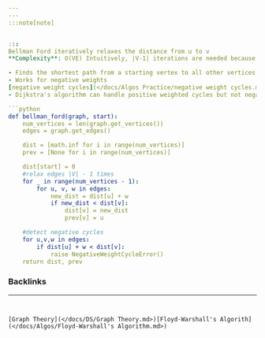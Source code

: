 ```yaml
---
---
:::note[note] 


:::
Bellman Ford iteratively relaxes the distance from u to v 
**Complexity**: O(VE) Intuitively, |V-1| iterations are needed because that's the largest amount of stops the longest possible shortest path from source s to destination v can have. 

- Finds the shortest path from a starting vertex to all other vertices in a weighted graph
- Works for negative weights
[negative weight cycles](</docs/Algos Practice/negative weight cycles.md>)- If the resultant is not optimal, then the graph contains a negative weight cycle
- Dijkstra's algorithm can handle positive weighted cycles but not negative weighted cycles

```python
def bellman_ford(graph, start):
	num_vertices = len(graph.get_vertices())
	edges = graph.get_edges()

	dist = [math.inf for i in range(num_vertices)]
	prev = [None for i in range(num_vertices)]

	dist[start] = 0
	#relax edges |V| - 1 times
	for _ in range(num_vertices - 1):
		for u, v, w in edges:
			new_dist = dist[u] + w
			if new_dist < dist[v]:
				dist[v] = new_dist
				prev[v] = u

	#detect negative cycles
	for u,v,w in edges:
		if dist[u] + w < dist[v]:
			raise NegativeWeightCycleError()
	return dist, prev
```

### Backlinks
---
```


[Graph Theory](</docs/DS/Graph Theory.md>)[Floyd-Warshall's Algorith](</docs/Algos/Floyd-Warshall's Algorithm.md>)